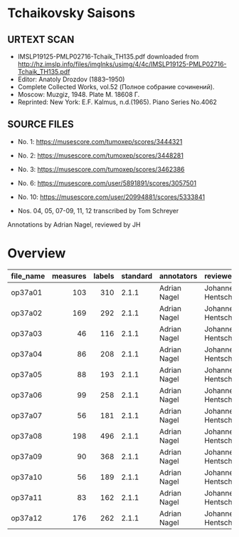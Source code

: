 # Tchaikovsky Saisons

## URTEXT SCAN

* IMSLP19125-PMLP02716-Tchaik_TH135.pdf downloaded from http://hz.imslp.info/files/imglnks/usimg/4/4c/IMSLP19125-PMLP02716-Tchaik_TH135.pdf
* Editor:	Anatoly Drozdov (1883–1950)
* Complete Collected Works, vol.52 (Полное собрание сочинений).
* Moscow: Muzgiz, 1948. Plate M. 18608 Г.
* Reprinted: New York: E.F. Kalmus, n.d.(1965). Piano Series No.4062

## SOURCE FILES

* No. 1: https://musescore.com/tumoxep/scores/3444321
* No. 2: https://musescore.com/tumoxep/scores/3448281
* No. 3: https://musescore.com/tumoxep/scores/3462386
* No. 6: https://musescore.com/user/5891891/scores/3057501
* No. 10: https://musescore.com/user/20994881/scores/5333841

* Nos. 04, 05, 07-09, 11, 12 transcribed by Tom Schreyer

Annotations by Adrian Nagel, reviewed by JH


# Overview
|file_name|measures|labels|standard| annotators |    reviewers     |
|---------|-------:|-----:|--------|------------|------------------|
|op37a01  |     103|   310|2.1.1   |Adrian Nagel|Johannes Hentschel|
|op37a02  |     169|   292|2.1.1   |Adrian Nagel|Johannes Hentschel|
|op37a03  |      46|   116|2.1.1   |Adrian Nagel|Johannes Hentschel|
|op37a04  |      86|   208|2.1.1   |Adrian Nagel|Johannes Hentschel|
|op37a05  |      88|   193|2.1.1   |Adrian Nagel|Johannes Hentschel|
|op37a06  |      99|   258|2.1.1   |Adrian Nagel|Johannes Hentschel|
|op37a07  |      56|   181|2.1.1   |Adrian Nagel|Johannes Hentschel|
|op37a08  |     198|   496|2.1.1   |Adrian Nagel|Johannes Hentschel|
|op37a09  |      90|   368|2.1.1   |Adrian Nagel|Johannes Hentschel|
|op37a10  |      56|   189|2.1.1   |Adrian Nagel|Johannes Hentschel|
|op37a11  |      83|   162|2.1.1   |Adrian Nagel|Johannes Hentschel|
|op37a12  |     176|   262|2.1.1   |Adrian Nagel|Johannes Hentschel|
